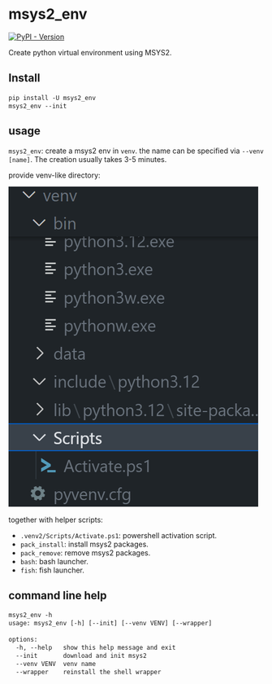 # msys2_env

<a href="https://pypi.org/project/msys2_env/">
    <img alt="PyPI - Version" src="https://img.shields.io/pypi/v/msys2_env">
</a>

Create python virtual environment using MSYS2.

## Install

```
pip install -U msys2_env
msys2_env --init
```

## usage

`msys2_env`: create a msys2 env in `venv`. the name can be specified via `--venv [name]`. The creation usually takes 3-5 minutes.

provide venv-like directory:

![tree directory](https://github.com/soda92/msys2_env/raw/main/image.png)

together with helper scripts:
- `.venv2/Scripts/Activate.ps1`: powershell activation script.
- `pack_install`: install msys2 packages.
- `pack_remove`: remove msys2 packages.
- `bash`: bash launcher.
- `fish`: fish launcher.


## command line help

```
msys2_env -h
usage: msys2_env [-h] [--init] [--venv VENV] [--wrapper]

options:
  -h, --help   show this help message and exit
  --init       download and init msys2
  --venv VENV  venv name
  --wrapper    reinstall the shell wrapper
```